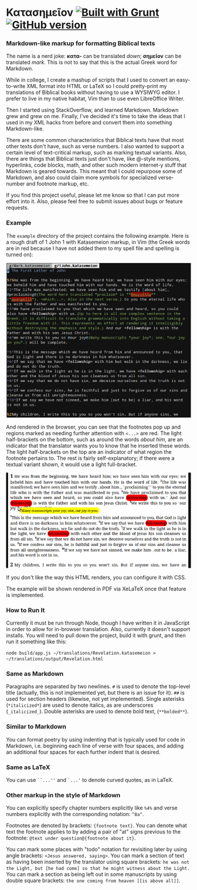 

# Κατασημεῖον [![Built with Grunt](https://cdn.gruntjs.com/builtwith.png)](http://gruntjs.com/) [![GitHub version](https://badge.fury.io/gh/kazark%2Fkatasemeion.svg)](http://badge.fury.io/gh/kazark%2Fkatasemeion)
### Markdown-like markup for formatting Biblical texts

The name is a nerd joke: **κατα-** can be translated *down*; **σημεῖον** can be
translated *mark*. This is not to say that this is the actual Greek word for
Markdown.

While in college, I create a mashup of scripts that I used to convert an
easy-to-write XML format into HTML or LaTeX so I could pretty-print my
translations of Biblical books without having to use a WYSIWYG editor. I prefer
to live in my native habitat, Vim than to use even LibreOffice Writer.

Then I started using StackOverflow, and learned Markdown. Markdown grew and grew
on me. Finally, I've decided it's time to take the ideas that I used in my XML
hacks from before and convert them into something Markdown-like.

There are some common characteristics that Biblical texts have that most other
texts don't have, such as verse numbers. I also wanted to support a certain
level of text-critical markup, such as marking textual variants. Also, there are
things that Biblical texts just don't have, like @-style mentions, hyperlinks,
code blocks, math, and other such modern internet-y stuff that Markdown is
geared towards. This meant that I could repurpose some of Markdown, and also
could claim more symbols for specialized verse-number and footnote markup, etc.

If you find this project useful, please let me know so that I can put more
effort into it. Also, please feel free to submit issues about bugs or feature
requests.

### Example
The `example` directory of the project contains the following example. Here is a
rough draft of 1 John 1 with Katasemeion markup, in Vim (the Greek words are in
red because I have not added them to my spell file and spelling is turned on):

![example in Vim](/example/1John1-katasemeion-in-Vim.png)

And rendered in the browser, you can see that the footnotes pop up and regions
marked as needing further attention with `<...>` are red. The light
half-brackets on the bottom, such as around  the words *about him*, are an
indicator that the translator wants you to know that he inserted these words.
The light half-brackets on the top are an indicator of what region the footnote
pertains to. The rest is fairly self-explanatory; if there were a textual
variant shown, it would use a light full-bracket.

![example as HTML](/example/1John1-katasemeion-rendered-as-HTML.png)

If you don't like the way this HTML renders, you can configure it with CSS.

The example will be shown rendered in PDF via XeLaTeX once that feature is
implemented.

### How to Run It
Currently it must be run through Node, though I have written it in JavaScript in
order to allow for in-browser translation. Also, currently it doesn't support
installs. You will need to pull down the project, build it with grunt, and then
run it something like this:

    node build/app.js ~/translations/Revelation.katasemeion > ~/translations/output/Revelation.html

### Same as Markdown
Paragraphs are separated by two newlines. `#` is used to denote the top-level
title (actually, this is not implemented yet, but there is an issue for it).
`##` is used for section headers (likewise, not yet implemented). Single
asterisks (`*italicized*`) are used to denote italics, as are underscores
(`_italicized_`). Double asterisks are used to denote bold text, (`**bolded**`).

### Similar to Markdown
You can format poetry by using indenting that is typically used for code in
Markdown, i.e. beginning each line of verse with four spaces, and adding an
additional four spaces for each further indent that is desired.

### Same as LaTeX
You can use <code>\`\`...''</code> and <code>\`...'</code> to denote curved quotes,
as in LaTeX.

### Other markup in the style of Markdown
You can explicitly specify chapter numbers explicitly like `%4%` and verse
numbers explicitly with the corresponding notation: `^8a^`.

Footnotes are denoted by brackets: `{footnote text}`. You can denote what text
the footnote applies to by adding a pair of "at" signs previous to the footnote:
`@text under question@{footnote about it}`.

You can mark some places with "todo" notation for revisiting later by using
angle brackets: `<Jesus answered, saying>`. You can mark a section of text as
having been inserted by the translator using square brackets: `he was not the
Light, but [he had come] so that he might witness about the Light.` You can mark
a section as being left out in some manuscripts by using double square brackets:
`the one coming from heaven [[is above all]]`.
